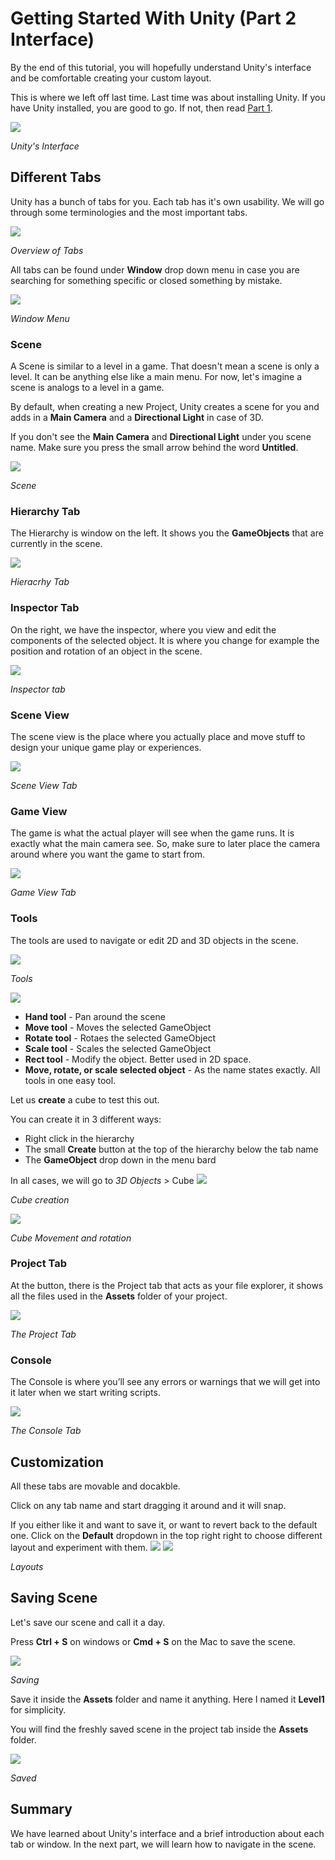 ﻿# Getting Started With Unity (Part 2 Interface)

By the end of this tutorial, you will hopefully understand Unity's interface and be comfortable creating your custom layout.

This is where we left off last time. Last time was about installing Unity. If you have Unity installed, you are good to go. If not, then read [Part 1](https://boostlog.io/@mohammedalsayedomar/getting-started-with-unity-part-1-installation-5a99e4f98575ad004e55bccf).

![](Images\Capture.JPG)

*Unity's Interface*


## Different Tabs
Unity has a bunch of tabs for you. Each tab has it's own usability. We will go through some terminologies and the most important tabs.

![](Images\1.JPG)

*Overview of Tabs*

All tabs can be found under **Window** drop down menu in case you are searching for something specific or closed something by mistake.

![](Images\2.JPG)

*Window Menu*

### Scene
A Scene is similar to a level in a game. That doesn't mean a scene is only a level. It can be anything else like a main menu. For now, let's imagine a scene is analogs to a level in a game.

By default, when creating a new Project, Unity creates a scene for you and adds in a **Main Camera** and a **Directional Light** in case of 3D.

If you don't see the **Main Camera** and **Directional Light** under you scene name. Make sure you press the small arrow behind the word **Untitled**.

![](Images\3.JPG)

*Scene*

### Hierarchy Tab
The Hierarchy is window on the left. It shows you the **GameObjects** that are currently in the scene.

![](Images\4.JPG)

*Hieracrhy Tab*

### Inspector Tab
On the right, we have the inspector, where you view and edit the components of the selected object. It is where you change for example the position and rotation of an object in the scene.

![](Images\6.JPG)

*Inspector tab*

### Scene View
The scene view is the place where you actually place and move stuff to design your unique game play or experiences.

![](Images\5.JPG)

*Scene View Tab*

### Game View
The game is what the actual player will see when the game runs. It is exactly what the main camera see. So, make sure to later place the camera around where you want the game to start from.

![](Images\9.JPG)

*Game View Tab*

### Tools
The tools are used to navigate or edit 2D and 3D objects in the scene.

![](Images\10.JPG)

*Tools*

![](Images\8.JPG)


* **Hand tool** - Pan around the scene
* **Move tool** - Moves the selected GameObject
* **Rotate tool** - Rotaes the selected GameObject
* **Scale tool** - Scales the selected GameObject
* **Rect tool** - Modify the object. Better used in 2D space.
* **Move, rotate, or scale selected object** - As the name states exactly. All tools in one easy tool.

Let us **create** a cube to test this out.

You can create it in 3 different ways:
* Right click in the hierarchy
* The small **Create** button at the top of the hierarchy below the tab name
* The **GameObject** drop down in the menu bard

In all cases, we will go to *3D Objects* > Cube
![](Images\14.gif)

*Cube creation*

![](Images\15.gif)

*Cube Movement and rotation*

### Project Tab
At the button, there is the Project tab that acts as your file explorer, it shows all the files used in the **Assets** folder of your project.

![](Images\7.JPG)

*The Project Tab*

### Console
The Console is where you’ll see any errors or warnings that we will get into it later when we start writing scripts.

![](Images\11.JPG)

*The Console Tab*

## Customization
All these tabs are movable and docakble.

Click on any tab name and start dragging it around and it will snap.

If you either like it and want to save it, or want to revert back to the default one. Click on the **Default** dropdown in the top right right to choose different layout and experiment with them.
![](Images\12.JPG)
![](Images\13.JPG)

*Layouts*

## Saving Scene
Let's save our scene and call it a day.

Press **Ctrl + S** on windows or **Cmd + S** on the Mac to save the scene.

![](Images\16.JPG)

*Saving*

Save it inside the **Assets** folder and name it anything. Here I named it **Level1** for simplicity.

You will find the freshly saved scene in the project tab inside the **Assets** folder.

![](Images\Capture.JPG)

*Saved*

## Summary
We have learned about Unity's interface and a brief introduction about each tab or window. In the next part, we will learn how to navigate in the scene.


